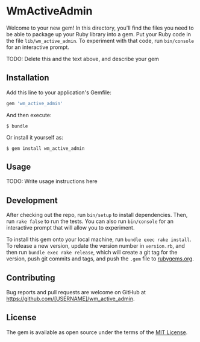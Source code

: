 # WmActiveAdmin

Welcome to your new gem! In this directory, you'll find the files you need to be able to package up your Ruby library into a gem. Put your Ruby code in the file `lib/wm_active_admin`. To experiment with that code, run `bin/console` for an interactive prompt.

TODO: Delete this and the text above, and describe your gem

## Installation

Add this line to your application's Gemfile:

```ruby
gem 'wm_active_admin'
```

And then execute:

    $ bundle

Or install it yourself as:

    $ gem install wm_active_admin

## Usage

TODO: Write usage instructions here

## Development

After checking out the repo, run `bin/setup` to install dependencies. Then, run `rake false` to run the tests. You can also run `bin/console` for an interactive prompt that will allow you to experiment.

To install this gem onto your local machine, run `bundle exec rake install`. To release a new version, update the version number in `version.rb`, and then run `bundle exec rake release`, which will create a git tag for the version, push git commits and tags, and push the `.gem` file to [rubygems.org](https://rubygems.org).

## Contributing

Bug reports and pull requests are welcome on GitHub at https://github.com/[USERNAME]/wm_active_admin.


## License

The gem is available as open source under the terms of the [MIT License](http://opensource.org/licenses/MIT).

